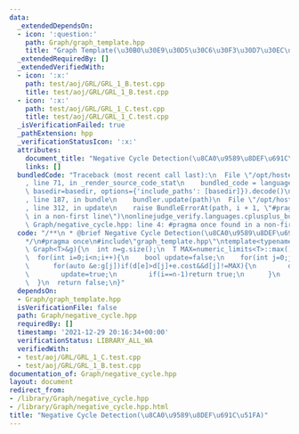 ```yaml
---
data:
  _extendedDependsOn:
  - icon: ':question:'
    path: Graph/graph_template.hpp
    title: "Graph Template(\u30B0\u30E9\u30D5\u30C6\u30F3\u30D7\u30EC\u30FC\u30C8)"
  _extendedRequiredBy: []
  _extendedVerifiedWith:
  - icon: ':x:'
    path: test/aoj/GRL/GRL_1_B.test.cpp
    title: test/aoj/GRL/GRL_1_B.test.cpp
  - icon: ':x:'
    path: test/aoj/GRL/GRL_1_C.test.cpp
    title: test/aoj/GRL/GRL_1_C.test.cpp
  _isVerificationFailed: true
  _pathExtension: hpp
  _verificationStatusIcon: ':x:'
  attributes:
    document_title: "Negative Cycle Detection(\u8CA0\u9589\u8DEF\u691C\u51FA)"
    links: []
  bundledCode: "Traceback (most recent call last):\n  File \"/opt/hostedtoolcache/Python/3.10.1/x64/lib/python3.10/site-packages/onlinejudge_verify/documentation/build.py\"\
    , line 71, in _render_source_code_stat\n    bundled_code = language.bundle(stat.path,\
    \ basedir=basedir, options={'include_paths': [basedir]}).decode()\n  File \"/opt/hostedtoolcache/Python/3.10.1/x64/lib/python3.10/site-packages/onlinejudge_verify/languages/cplusplus.py\"\
    , line 187, in bundle\n    bundler.update(path)\n  File \"/opt/hostedtoolcache/Python/3.10.1/x64/lib/python3.10/site-packages/onlinejudge_verify/languages/cplusplus_bundle.py\"\
    , line 312, in update\n    raise BundleErrorAt(path, i + 1, \"#pragma once found\
    \ in a non-first line\")\nonlinejudge_verify.languages.cplusplus_bundle.BundleErrorAt:\
    \ Graph/negative_cycle.hpp: line 4: #pragma once found in a non-first line\n"
  code: "/**\n * @brief Negative Cycle Detection(\u8CA0\u9589\u8DEF\u691C\u51FA)\n\
    */\n#pragma once\n#include\"graph_template.hpp\"\ntemplate<typename T>\nbool negative_cycle(const\
    \ Graph<T>&g){\n  int n=g.size();\n  T MAX=numeric_limits<T>::max()/2;\n  vector<T>d(n,MAX);\n\
    \  for(int i=0;i<n;i++){\n    bool update=false;\n    for(int j=0;j<n;j++){\n\
    \      for(auto &e:g[j])if(d[e]>d[j]+e.cost&&d[j]!=MAX){\n        d[e]=d[j]+e.cost;\n\
    \        update=true;\n        if(i==n-1)return true;\n      }\n    }\n    if(!update)break;\n\
    \  }\n  return false;\n}"
  dependsOn:
  - Graph/graph_template.hpp
  isVerificationFile: false
  path: Graph/negative_cycle.hpp
  requiredBy: []
  timestamp: '2021-12-29 20:16:34+00:00'
  verificationStatus: LIBRARY_ALL_WA
  verifiedWith:
  - test/aoj/GRL/GRL_1_C.test.cpp
  - test/aoj/GRL/GRL_1_B.test.cpp
documentation_of: Graph/negative_cycle.hpp
layout: document
redirect_from:
- /library/Graph/negative_cycle.hpp
- /library/Graph/negative_cycle.hpp.html
title: "Negative Cycle Detection(\u8CA0\u9589\u8DEF\u691C\u51FA)"
---
```

